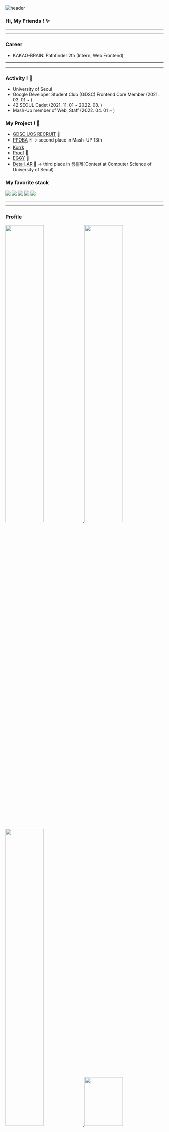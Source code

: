 ![header](https://capsule-render.vercel.app/api?type=wave&color=auto&height=300&section=header&text=polee&fontSize=90)

### Hi, My Friends ! ✨

------
- - -
### Career
* KAKAO-BRAIN: Pathfinder 2th (Intern, Web Frontend)

- - -
------


### Activity ! :mag_right:
* University of Seoul
* Google Developer Student Club (GDSC) Frontend Core Member (2021. 03. 01 ~ )
* 42 SEOUL Cadet (2021. 11. 01 ~ 2022. 08. )
* Mash-Up member of Web, Staff (2022. 04. 01 ~ )

### My Project ! :floppy_disk:
* [GDSC UOS RECRUIT](https://github.com/poiu694/gdsc-uos-recruit-page) 🏫
* [PPOBA](https://github.com/mash-up-kr/ppoba) 🃏 -> second place in Mash-UP 13th
* [Korrk](https://github.com/mash-up-kr/VitaminC_Web)
* [Proof](https://github.com/mash-up-kr/proof_web) 🍷
* [EGGY](https://github.com/Egg-sushi/EGGY-Web) 🧴
* [Detail_AR](https://github.com/DETAIL-AR/detail_ar) :8ball: -> third place in 셈틀제(Contest at Computer Science of University of Seoul)


### **<p> My favorite stack </p>**
<div>
  <img src="https://img.shields.io/badge/HTML5-E34F26?style=for-the-badge&logo=HTML5&logoColor=white"/>
  <img src="https://img.shields.io/badge/CSS3-1572B6?style=for-the-badge&logo=CSS3&logoColor=white"/>
  <img src="https://img.shields.io/badge/JavaScript-F7DF1E?style=for-the-badge&logo=javascript&logoColor=white"/>
  <img src="https://img.shields.io/badge/ReactJS-61DAFB?style=for-the-badge&logo=react&logoColor=white"/>
  <img src="https://img.shields.io/badge/TypeScript-3178C6?style=for-the-badge&logo=typescript&logoColor=white"/>
</div>

------
- - -

<h3>
  Profile
</h3>
<a href="https://github.com/anuraghazra/github-readme-stats">
  <img src="https://github-readme-stats.vercel.app/api?username=poiu694&show_icons=true&theme=material-palenight&hide_border=true&bg_color=20232a&icon_color=E3E3E3A8&text_color=fff" width=49.2% />
</a>
<a href="https://github.com/denvercoder1/github-readme-streak-stats">
  <img src="http://github-readme-streak-stats.herokuapp.com?user=poiu694&theme=react&ring=C691E94D&fire=C691E9&sideNums=C691E9&currStreakNum=C691E9&sideLabels=FFFFFF&currStreakLabel=FFFFFF&dates=E3E3E3A8&hide_border=true" width=49.2% />
</a>
<a href="https://github.com/ashutosh00710/github-readme-activity-graph">
<img src="https://github-readme-activity-graph.cyclic.app/graph?username=poiu694&bg_color=ebebeb&color=9e4c98&line=9e4c98&point=403d3d&area=true&hide_border=true" width=49.2%/>
</a>
<a href="https://solved.ac/profile/poiu694">
  <img src="http://mazassumnida.wtf/api/v2/generate_badge?boj=poiu694" width=49.2% height=20% />
</a>


- - -
------

### Teaching Assistant - University of Seoul
  
- 컴파일러 구성(Compiler Configuration, 71018)

- - -
------
